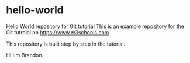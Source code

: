 # hello-world
Hello World repository for Git tutorial
This is an example repository for the Git tutroial on https://www.w3schools.com

This repository is built step by step in the tutorial.

Hi I'm Brandon.
